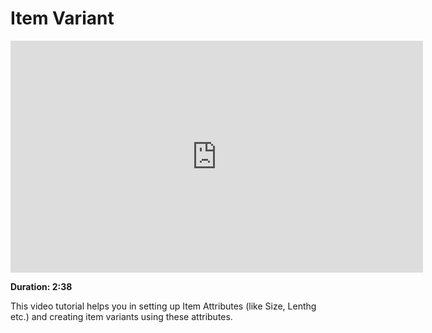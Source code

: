 <!-- add-breadcrumbs -->
# Item Variant

<iframe width="660" height="371" src="https://www.youtube.com/embed/kogIricF40I" frameborder="0" allowfullscreen></iframe>

**Duration: 2:38**

This video tutorial helps you in setting up Item Attributes (like Size, Lenthg etc.) and creating item variants using these attributes.
